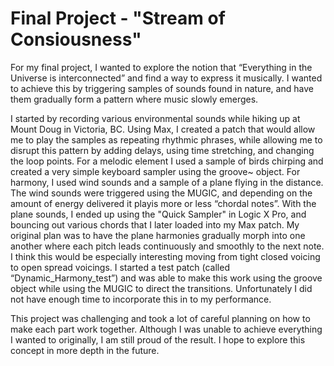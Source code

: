 # Final Project - "Stream of Consiousness" 

For my final project, I wanted to explore the notion that “Everything in the Universe is interconnected” and find a way to express it musically. I wanted to achieve this by triggering samples of sounds found in nature, and have them gradually form a pattern where music slowly emerges. 

I started by recording various environmental sounds while hiking up at Mount Doug in Victoria, BC. Using Max, I created a patch that would allow me to play the samples as repeating rhythmic phrases, while allowing me to disrupt this pattern by adding delays, using time stretching, and changing the loop points. 
For a melodic element I used a sample of birds chirping and created a very simple keyboard sampler using the groove~ object. 
For harmony, I used wind sounds and a sample of a plane flying in the distance. The wind sounds were triggered using the MUGIC, and depending on the amount of energy delivered it playis more or less “chordal notes”. With the plane sounds, I ended up using the "Quick Sampler" in Logic X Pro, and bouncing out various chords that I later loaded into my Max patch. 
My original plan was to have the plane harmonies gradually morph into one another where each pitch leads continuously and smoothly to the next note. I think this would be especially interesting moving from tight closed voicing to open spread voicings. I started a test patch (called “Dynamic_Harmony_test”) and was able to make this work using the groove object while using the MUGIC to direct the transitions. Unfortunately I did not have enough time to incorporate this in to my performance.

This project was challenging and took a lot of careful planning on how to make each part work together. Although I was unable to achieve everything I wanted to originally, I am still proud of the result. I hope to explore this concept in more depth in the future.


